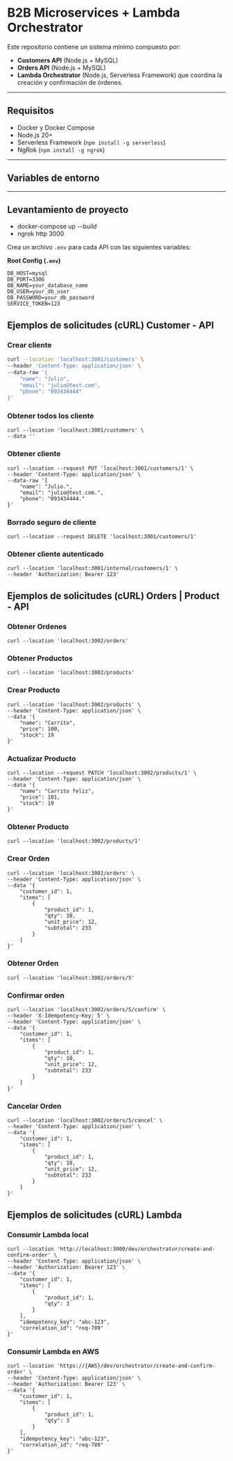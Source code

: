 # B2B Microservices + Lambda Orchestrator

Este repositorio contiene un sistema mínimo compuesto por:

- **Customers API** (Node.js + MySQL)
- **Orders API** (Node.js + MySQL)
- **Lambda Orchestrator** (Node.js, Serverless Framework) que coordina la creación y confirmación de órdenes.

---

## Requisitos

- Docker y Docker Compose
- Node.js 20+
- Serverless Framework (`npm install -g serverless`)
- NgRok (`npm install -g ngrok`)

---

## Variables de entorno

---

## Levantamiento de proyecto
- docker-compose up --build
- ngrok http 3000

Crea un archivo `.env` para cada API con las siguientes variables:

**Root Config (`.env`)**  
```env
DB_HOST=mysql
DB_PORT=3306
DB_NAME=your_database_name
DB_USER=your_db_user
DB_PASSWORD=your_db_password
SERVICE_TOKEN=123
```
## Ejemplos de solicitudes (cURL) Customer - API

### Crear cliente
```bash
curl --location 'localhost:3001/customers' \
--header 'Content-Type: application/json' \
--data-raw '{
    "name": "Julio",
    "email": "julio@test.com",
    "phone": "093434444"
}'
```
### Obtener todos los cliente
```
curl --location 'localhost:3001/customers' \
--data ''
```
### Obtener cliente
```
curl --location --request PUT 'localhost:3001/customers/1' \
--header 'Content-Type: application/json' \
--data-raw '{
    "name": "Julio.",
    "email": "julio@test.com.",
    "phone": "093434444."
}'
```
### Borrado seguro de cliente
```
curl --location --request DELETE 'localhost:3001/customers/1'
```
### Obtener cliente autenticado
```
curl --location 'localhost:3001/internal/customers/1' \
--header 'Authorization: Bearer 123'
```

## Ejemplos de solicitudes (cURL) Orders | Product - API
### Obtener Ordenes
```
curl --location 'localhost:3002/orders'
```
### Obtener Productos
```
curl --location 'localhost:3002/products'
```
### Crear Producto
```
curl --location 'localhost:3002/products' \
--header 'Content-Type: application/json' \
--data '{
    "name": "Carrito",
    "price": 100,
    "stock": 19
}'
```
### Actualizar Producto
```
curl --location --request PATCH 'localhost:3002/products/1' \
--header 'Content-Type: application/json' \
--data '{
    "name": "Carrito feliz",
    "price": 101,
    "stock": 19
}'
```
### Obtener Producto
```
curl --location 'localhost:3002/products/1'
```
### Crear Orden
```
curl --location 'localhost:3002/orders' \
--header 'Content-Type: application/json' \
--data '{
    "customer_id": 1,
    "items": [
        {
            "product_id": 1,
            "qty": 10,
            "unit_price": 12,
            "subtotal": 233
        }
    ]
}'
```
### Obtener Orden
```
curl --location 'localhost:3002/orders/5'
```
### Confirmar orden
```
curl --location 'localhost:3002/orders/5/confirm' \
--header 'X-Idempotency-Key: 5' \
--header 'Content-Type: application/json' \
--data '{
    "customer_id": 1,
    "items": [
        {
            "product_id": 1,
            "qty": 10,
            "unit_price": 12,
            "subtotal": 233
        }
    ]
}'
```
### Cancelar Orden
```
curl --location 'localhost:3002/orders/5/cancel' \
--header 'Content-Type: application/json' \
--data '{
    "customer_id": 1,
    "items": [
        {
            "product_id": 1,
            "qty": 10,
            "unit_price": 12,
            "subtotal": 233
        }
    ]
}'
```

## Ejemplos de solicitudes (cURL) Lambda
### Consumir Lambda local
```
curl --location 'http://localhost:3000/dev/orchestrator/create-and-confirm-order' \
--header 'Content-Type: application/json' \
--header 'Authorization: Bearer 123' \
--data '{
    "customer_id": 1,
    "items": [
        {
            "product_id": 1,
            "qty": 3
        }
    ],
    "idempotency_key": "abc-123",
    "correlation_id": "req-789"
}'
```

### Consumir Lambda en AWS
```
curl --location 'https://{AWS}/dev/orchestrator/create-and-confirm-order' \
--header 'Content-Type: application/json' \
--header 'Authorization: Bearer 123' \
--data '{
    "customer_id": 1,
    "items": [
        {
            "product_id": 1,
            "qty": 3
        }
    ],
    "idempotency_key": "abc-123",
    "correlation_id": "req-789"
}'
```